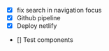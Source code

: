 - [x] fix search in navigation focus
- [x] Github pipeline
- [x] Deploy netlify
- [] Test components
